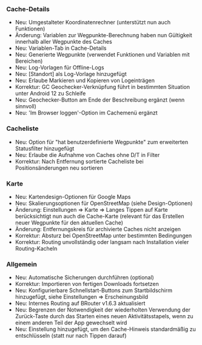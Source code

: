 ### Cache-Details

- Neu: Umgestalteter Koordinatenrechner (unterstützt nun auch Funktionen)
- Änderung: Variablen zur Wegpunkte-Berechnung haben nun Gültigkeit innerhalb aller Wegpunkte des Caches
- Neu: Variablen-Tab in Cache-Details
- Neu: Generierte Wegpunkte (verwendet Funktionen und Variablen mit Bereichen)
- Neu: Log-Vorlagen für Offline-Logs
- Neu: \[Standort\] als Log-Vorlage hinzugefügt
- Neu: Erlaube Markieren und Kopieren von Logeinträgen
- Korrektur: GC Geochecker-Verknüpfung führt in bestimmten Situation unter Android 12 zu Schleife
- Neu: Geochecker-Button am Ende der Beschreibung ergänzt (wenn sinnvoll)
- Neu: 'Im Browser loggen'-Option im Cachemenü ergänzt

### Cacheliste

- Neu: Option für "hat benutzerdefinierte Wegpunkte" zum erweiterten Statusfilter hinzugefügt
- Neu: Erlaube die Aufnahme von Caches ohne D/T in Filter
- Korrektur: Nach Entfernung sortierte Cacheliste bei Positionsänderungen neu sortieren

### Karte

- Neu: Kartendesign-Optionen für Google Maps
- Neu: Skalierungsoptionen für OpenStreetMap (siehe Design-Optionen)
- Änderung: Einstellungen => Karte => Langes Tippen auf Karte berücksichtigt nun auch die Cache-Karte (relevant für das Erstellen neuer Wegpunkte für den aktuellen Cache)
- Änderung: Entfernungskreis für archivierte Caches nicht anzeigen
- Korrektur: Absturz bei OpenStreetMap unter bestimmten Bedingungen
- Korrektur: Routing unvollständig oder langsam nach Installation vieler Routing-Kacheln

### Allgemein

- Neu: Automatische Sicherungen durchführen (optional)
- Korrektur: Importieren von fertigen Downloads fortsetzen
- Neu: Konfigurierbare Schnellstart-Buttons zum Startbildschirm hinzugefügt, siehe Einstellungen => Erscheinungsbild
- Neu: Internes Routing auf BRouter v1.6.3 aktualisiert
- Neu: Begrenzen der Notwendigkeit der wiederholten Verwendung der Zurück-Taste durch das Starten eines neuen Aktivitätsstapels, wenn zu einem anderen Teil der App gewechselt wird
- Neu: Einstellung hinzugefügt, um den Cache-Hinweis standardmäßig zu entschlüsseln (statt nur nach Tippen darauf)